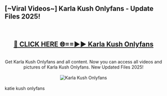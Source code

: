 <h2>[~Viral Videos~] Karla Kush Onlyfans - Update Files 2025!</h2>
<br>
<div align="center">
<h2><a href="https://betterlinks.top/A2PfLJ" rel="nofollow">🔴 CLICK HERE 🌐==►► Karla Kush Onlyfans</a></h2>
<br>
Get Karla Kush Onlyfans and all content. Now you can access all videos and pictures of Karla Kush Onlyfans. New Updated Files 2025!
<br>
<br>
<a href="https://betterlinks.top/A2PfLJ" rel="nofollow" data-target="animated-image.originalLink"><img src="https://i.ibb.co.com/WyWwxjT/player-gif2.gif" alt="Karla Kush Onlyfans" style="max-width: 100%; display: inline-block;" data-target="animated-image.originalImage"></a>
</div>
<br>
katie kush onlyfans